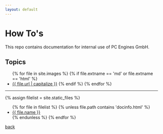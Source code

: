 ```yaml
---
layout: default
---
```

# How To's

This repo contains documentation for internal use of PC Engines GmbH.

## Topics

<ul>
	{% for file in site.images %}
	     {% if file.extname == 'md' or file.extname == 'html'  %}
	         <li><a href="{{ file.url }}">{{ file.url | capitalize }}</a>
	     {% endif %}
	{% endfor %}
</ul>

<hr>

{% assign filelist = site.static_files  %}
<ul>
  {% for file in filelist %}
	{% unless file.path contains 'docinfo.html' %}
	      <li><a href="{{ site.baseurl }}{{ file.path }}">{{ file.name }}</a></li>
	{% endunless %}
  {% endfor %}
</ul>


[back](../)
